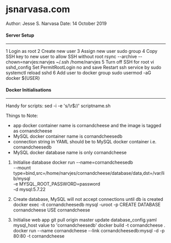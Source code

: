 jsnarvasa.com
=============
Author: Jesse S. Narvasa
Date: 14 October 2019

#### Server Setup
***
1 Login as root
2 Create new user
3 Assign new user sudo group
4 Copy SSH key to new user to allow SSH without root
	rsync --archive --chown=narvjes:narvjes ~/.ssh /home/narvjes
5 Turn off SSH for root
	vi sshd_config
	Set PermitRootLogin no and save
	Restart ssh service by sudo systemctl reload sshd
6 Add user to docker group
	sudo usermod -aG docker ${USER}


#### Docker Initialisations
***
Handy for scripts:
sed -i -e 's/\r$//' scriptname.sh

Things to Note:
* app docker container name is cornandcheese and the image is tagged as cornandcheese
* MySQL docker container name is cornandcheesedb
* connection string in YAML should be to MySQL docker container i.e. cornandcheesedb
* MySQL docker database name is only cornandcheese

1. Initialise database
docker run --name=cornandcheesedb \
--mount type=bind,src=/home/narvjes/cornandcheese/database/data,dst=/var/lib/mysql \
-e MYSQL_ROOT_PASSWORD=password \
-d mysql:5.7.22

2. Create database, MySQL will not accept connections until db is created
docker exec -it cornandcheesedb mysql -uroot -p
CREATE DATABASE cornandcheese
USE cornandcheese

3. Initialise web app
git pull origin master
update database_config.yaml mysql_host value to 'cornandcheesedb'
docker build -t cornandcheese .
docker run --name cornandcheese --link cornandcheesedb:mysql -d -p 80:80 -t cornandcheese